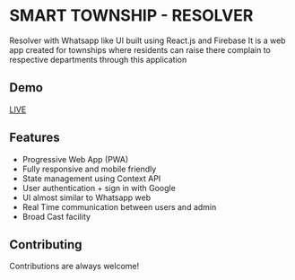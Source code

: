 
# SMART TOWNSHIP - RESOLVER 

Resolver with Whatsapp like UI built using React.js and Firebase
It is a web app created for townships where residents can raise there complain to respective departments through this application


## Demo

[LIVE](https://hal-resolver.web.app/)

## Features

- Progressive Web App (PWA)
- Fully responsive and mobile friendly
- State management using Context API
- User authentication + sign in with Google
- UI almost similar to Whatsapp web
- Real Time communication between users and admin
- Broad Cast facility 

  
## Contributing

Contributions are always welcome!

  

  
  
